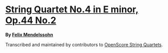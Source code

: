# [String Quartet No.4 in E minor, Op.44 No.2][set]

__By [Felix Mendelssohn][composer]__

[set]: https://musescore.com/openscore-string-quartets/sets/5514680
[composer]: https://musescore.com/openscore-string-quartets/sets?order=title&text=Mendelssohn,+Felix

Transcribed and maintained by contributors to [OpenScore String Quartets].

[OpenScore String Quartets]: https://musescore.com/openscore-string-quartets
